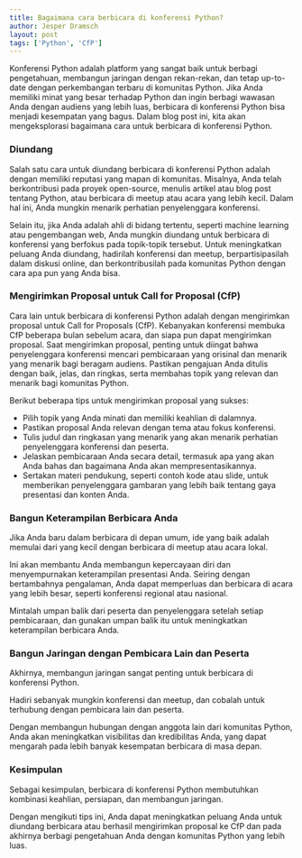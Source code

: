 ```yaml
---
title: Bagaimana cara berbicara di konferensi Python?
author: Jesper Dramsch
layout: post
tags: ['Python', 'CfP']
---
```


Konferensi Python adalah platform yang sangat baik untuk berbagi pengetahuan, membangun jaringan dengan rekan-rekan, dan tetap up-to-date dengan perkembangan terbaru di komunitas Python. Jika Anda memiliki minat yang besar terhadap Python dan ingin berbagi wawasan Anda dengan audiens yang lebih luas, berbicara di konferensi Python bisa menjadi kesempatan yang bagus. Dalam blog post ini, kita akan mengeksplorasi bagaimana cara untuk berbicara di konferensi Python.

### Diundang

Salah satu cara untuk diundang berbicara di konferensi Python adalah dengan memiliki reputasi yang mapan di komunitas. Misalnya, Anda telah berkontribusi pada proyek open-source, menulis artikel atau blog post tentang Python, atau berbicara di meetup atau acara yang lebih kecil. Dalam hal ini, Anda mungkin menarik perhatian penyelenggara konferensi.

Selain itu, jika Anda adalah ahli di bidang tertentu, seperti machine learning atau pengembangan web, Anda mungkin diundang untuk berbicara di konferensi yang berfokus pada topik-topik tersebut. Untuk meningkatkan peluang Anda diundang, hadirilah konferensi dan meetup, berpartisipasilah dalam diskusi online, dan berkontribusilah pada komunitas Python dengan cara apa pun yang Anda bisa.

### Mengirimkan Proposal untuk Call for Proposal (CfP)

Cara lain untuk berbicara di konferensi Python adalah dengan mengirimkan proposal untuk Call for Proposals (CfP). Kebanyakan konferensi membuka CfP beberapa bulan sebelum acara, dan siapa pun dapat mengirimkan proposal.
Saat mengirimkan proposal, penting untuk diingat bahwa penyelenggara konferensi mencari pembicaraan yang orisinal dan menarik yang menarik bagi beragam audiens. Pastikan pengajuan Anda ditulis dengan baik, jelas, dan ringkas, serta membahas topik yang relevan dan menarik bagi komunitas Python.

Berikut beberapa tips untuk mengirimkan proposal yang sukses:

-   Pilih topik yang Anda minati dan memiliki keahlian di dalamnya.
-   Pastikan proposal Anda relevan dengan tema atau fokus konferensi.
-   Tulis judul dan ringkasan yang menarik yang akan menarik perhatian penyelenggara konferensi dan peserta.
-   Jelaskan pembicaraan Anda secara detail, termasuk apa yang akan Anda bahas dan bagaimana Anda akan mempresentasikannya.
-   Sertakan materi pendukung, seperti contoh kode atau slide, untuk memberikan penyelenggara gambaran yang lebih baik tentang gaya presentasi dan konten Anda.

### Bangun Keterampilan Berbicara Anda

Jika Anda baru dalam berbicara di depan umum, ide yang baik adalah memulai dari yang kecil dengan berbicara di meetup atau acara lokal.

Ini akan membantu Anda membangun kepercayaan diri dan menyempurnakan keterampilan presentasi Anda. Seiring dengan bertambahnya pengalaman, Anda dapat memperluas dan berbicara di acara yang lebih besar, seperti konferensi regional atau nasional.

Mintalah umpan balik dari peserta dan penyelenggara setelah setiap pembicaraan, dan gunakan umpan balik itu untuk meningkatkan keterampilan berbicara Anda.

### Bangun Jaringan dengan Pembicara Lain dan Peserta

Akhirnya, membangun jaringan sangat penting untuk berbicara di konferensi Python.

Hadiri sebanyak mungkin konferensi dan meetup, dan cobalah untuk terhubung dengan pembicara lain dan peserta.

Dengan membangun hubungan dengan anggota lain dari komunitas Python, Anda akan meningkatkan visibilitas dan kredibilitas Anda, yang dapat mengarah pada lebih banyak kesempatan berbicara di masa depan.

### Kesimpulan

Sebagai kesimpulan, berbicara di konferensi Python membutuhkan kombinasi keahlian, persiapan, dan membangun jaringan.

Dengan mengikuti tips ini, Anda dapat meningkatkan peluang Anda untuk diundang berbicara atau berhasil mengirimkan proposal ke CfP dan pada akhirnya berbagi pengetahuan Anda dengan komunitas Python yang lebih luas.
